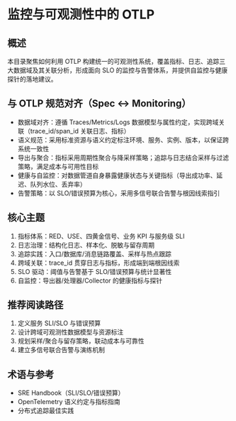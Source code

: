 # 监控与可观测性中的 OTLP

## 概述

本目录聚焦如何利用 OTLP 构建统一的可观测性系统，覆盖指标、日志、追踪三大数据域及其关联分析，形成面向 SLO 的监控与告警体系，并提供自监控与健康探针的落地建议。

## 与 OTLP 规范对齐（Spec ↔ Monitoring）

- 数据域对齐：遵循 Traces/Metrics/Logs 数据模型与属性约定，实现跨域关联（trace_id/span_id 关联日志、指标）
- 语义规范：采用标准资源与语义约定标注环境、服务、实例、版本，以保证跨系统一致性
- 导出与聚合：指标采用周期性聚合与降采样策略；追踪与日志结合采样与过滤策略，满足成本与可用性目标
- 健康与自监控：对数据管道自身暴露健康状态与关键指标（导出成功率、延迟、队列水位、丢弃率）
- 告警策略：以 SLO/错误预算为核心，采用多信号联合告警与根因线索指引

## 核心主题

1. 指标体系：RED、USE、四黄金信号、业务 KPI 与服务级 SLI
2. 日志治理：结构化日志、样本化、脱敏与留存周期
3. 追踪实践：入口/数据库/消息链路覆盖、采样与热点跟踪
4. 跨域关联：trace_id 贯穿日志与指标，形成端到端根因线索
5. SLO 驱动：阈值与告警基于 SLO/错误预算与统计显著性
6. 自监控：导出器/处理器/Collector 的健康指标与探针

## 推荐阅读路径

1. 定义服务 SLI/SLO 与错误预算
2. 设计跨域可观测性数据模型与资源标注
3. 规划采样/聚合与留存策略，联动成本与可靠性
4. 建立多信号联合告警与演练机制

## 术语与参考

- SRE Handbook（SLI/SLO/错误预算）
- OpenTelemetry 语义约定与指标指南
- 分布式追踪最佳实践
